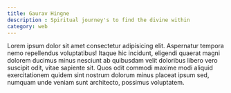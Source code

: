 ```yaml
---
title: Gaurav Hingne
description : Spiritual journey's to find the divine within
category: web
---
```


Lorem ipsum dolor sit amet consectetur adipisicing elit. Aspernatur tempora nemo repellendus voluptatibus! Itaque hic incidunt, eligendi quaerat magni dolorem ducimus minus nesciunt ab quibusdam velit doloribus libero vero suscipit odit, vitae sapiente sit. Quos odit commodi maxime modi aliquid exercitationem quidem sint nostrum dolorum minus placeat ipsum sed, numquam unde veniam sunt architecto, possimus voluptatem.